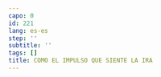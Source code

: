 ```yaml
---
capo: 0
id: 221
lang: es-es
step: ''
subtitle: ''
tags: []
title: COMO EL IMPULSO QUE SIENTE LA IRA
---
```

